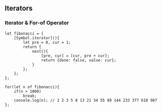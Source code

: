 ## Iterators
### Iterator & For-of Operator
    let fibonacci = {
        [Symbol.iterator](){
            let pre = 0, cur = 1;
            return {
                next(){
                    [pre, cur] = [cur, pre + cur];
                    return {done: false, value: cur};
                }
            };
        };
    };

    for(let n of fibonacci){
        if(n > 1000)
            break;
        console.log(n); // 1 2 3 5 8 13 21 34 55 89 144 233 377 610 987
    };